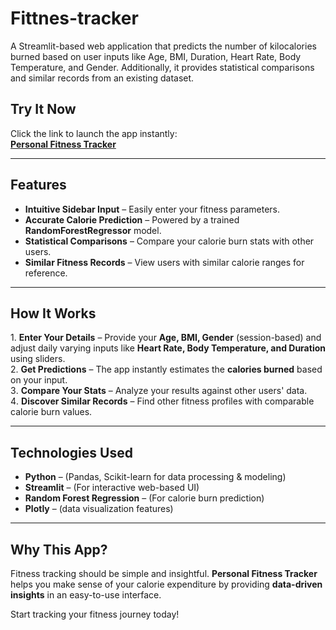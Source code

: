 # Fittnes-tracker
A Streamlit-based web application that predicts the number of kilocalories burned based on user inputs like Age, BMI, Duration, Heart Rate, Body Temperature, and Gender. Additionally, it provides statistical comparisons and similar records from an existing dataset.
##  Try It Now
Click the link to launch the app instantly:  
[**Personal Fitness Tracker**](https://personal-fitness-tracker-run.streamlit.app/)

---
##  Features
* **Intuitive Sidebar Input** – Easily enter your fitness parameters.  
* **Accurate Calorie Prediction** – Powered by a trained **RandomForestRegressor** model.  
* **Statistical Comparisons** – Compare your calorie burn stats with other users.  
* **Similar Fitness Records** – View users with similar calorie ranges for reference.  

---
##  How It Works
1️. **Enter Your Details** – Provide your **Age, BMI, Gender** (session-based) and adjust daily varying inputs like **Heart Rate, Body Temperature, and Duration** using sliders.  
2️. **Get Predictions** – The app instantly estimates the **calories burned** based on your input.  
3️.  **Compare Your Stats** – Analyze your results against other users' data.  
4️. **Discover Similar Records** – Find other fitness profiles with comparable calorie burn values.  

---
##  Technologies Used
* **Python** – (Pandas, Scikit-learn for data processing & modeling)
*  **Streamlit** – (For interactive web-based UI)  
* **Random Forest Regression** – (For calorie burn prediction)  
* **Plotly** – (data visualization features)  

---
##  Why This App?
Fitness tracking should be simple and insightful. **Personal Fitness Tracker** helps you make sense of your calorie expenditure by providing **data-driven insights** in an easy-to-use interface.

Start tracking your fitness journey today!
